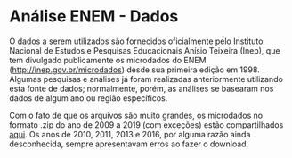 # Análise ENEM - Dados

O dados a serem utilizados são fornecidos oficialmente pelo Instituto Nacional de Estudos e Pesquisas Educacionais Anísio Teixeira (Inep), que tem divulgado publicamente os microdados do ENEM (http://inep.gov.br/microdados) desde sua primeira edição em 1998. Algumas pesquisas e análises já foram realizadas anteriormente utilizando esta fonte de dados; normalmente, porém, as análises se basearam nos dados de algum ano ou região específicos.

Com o fato de que os arquivos são muito grandes, os microdados no formato .zip do ano de 2009 a 2019 (com exceções) estão compartilhados [aqui](https://drive.google.com/drive/folders/1dsv_h8M4tquTkbWaoXfNpPp_laHythsi?usp=sharing). Os anos de 2010, 2011, 2013 e 2016, por alguma razão ainda desconhecida, sempre apresentavam erros ao fazer o download.
